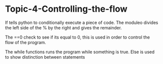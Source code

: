 # Topic-4-Controlling-the-flow
If tells python to conditionally execute a piece of code. 
The moduleo divides the left side of the % by the right and gives the remainder.

The ==0 check to see if its equal to 0, this is used in order to control the flow of the program. 

The while functions runs the program while something is true. 
Else is used to show distinction between statements
